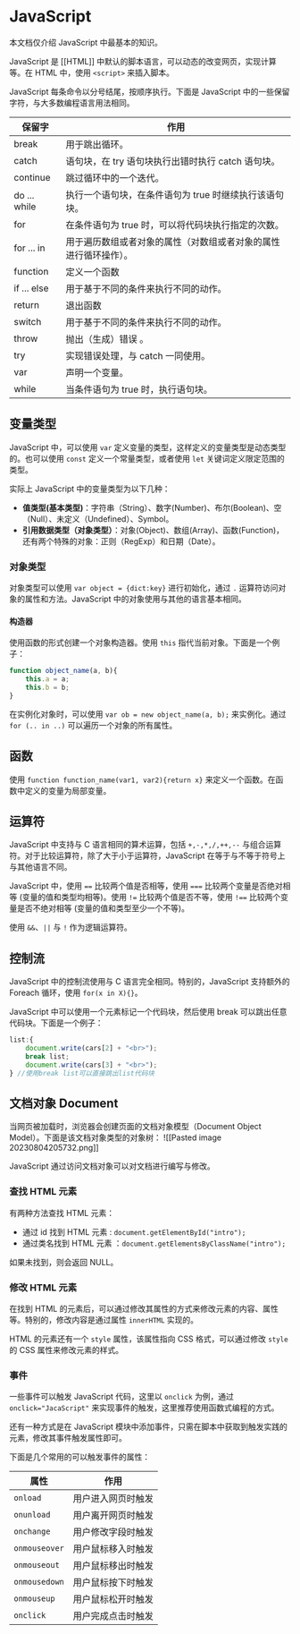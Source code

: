 # JavaScript

本文档仅介绍 JavaScript 中最基本的知识。

JavaScript 是 [[HTML]] 中默认的脚本语言，可以动态的改变网页，实现计算等。在 HTML 中，使用 `<script>` 来插入脚本。

JavaScript 每条命令以分号结尾，按顺序执行。下面是 JavaScript 中的一些保留字符，与大多数编程语言用法相同。

| 保留字       | 作用                                                             |
| ------------ | ---------------------------------------------------------------- |
| break        | 用于跳出循环。                                                   |
| catch        | 语句块，在 try 语句块执行出错时执行 catch 语句块。               |
| continue     | 跳过循环中的一个迭代。                                           |
| do ... while | 执行一个语句块，在条件语句为 true 时继续执行该语句块。           |
| for          | 在条件语句为 true 时，可以将代码块执行指定的次数。               |
| for ... in   | 用于遍历数组或者对象的属性（对数组或者对象的属性进行循环操作）。 |
| function     | 定义一个函数                                                     |
| if ... else  | 用于基于不同的条件来执行不同的动作。                             |
| return       | 退出函数                                                         |
| switch       | 用于基于不同的条件来执行不同的动作。                             |
| throw        | 抛出（生成）错误 。                                              |
| try          | 实现错误处理，与 catch 一同使用。                                |
| var          | 声明一个变量。                                                   |
| while        | 当条件语句为 true 时，执行语句块。                               |

## 变量类型

JavaScript 中，可以使用 `var` 定义变量的类型，这样定义的变量类型是动态类型的。也可以使用 `const` 定义一个常量类型，或者使用 `let` 关键词定义限定范围的类型。

实际上 JavaScript 中的变量类型为以下几种：
- **值类型(基本类型)**：字符串（String）、数字(Number)、布尔(Boolean)、空（Null）、未定义（Undefined）、Symbol。
- **引用数据类型（对象类型）**：对象(Object)、数组(Array)、函数(Function)，还有两个特殊的对象：正则（RegExp）和日期（Date）。

### 对象类型

对象类型可以使用 `var object = {dict:key}` 进行初始化，通过 `.` 运算符访问对象的属性和方法。JavaScript 中的对象使用与其他的语言基本相同。

#### 构造器

使用函数的形式创建一个对象构造器。使用 `this` 指代当前对象。下面是一个例子：
```JavaScript
function object_name(a, b){
	this.a = a;
	this.b = b;
}
```
在实例化对象时，可以使用 `var ob = new object_name(a, b);` 来实例化。通过 `for (.. in ..)` 可以遍历一个对象的所有属性。
## 函数

使用 `function function_name(var1, var2){return x}` 来定义一个函数。在函数中定义的变量为局部变量。

## 运算符

JavaScript 中支持与 C 语言相同的算术运算，包括 `+,-,*,/,++,--` 与组合运算符。对于比较运算符，除了大于小于运算符，JavaScript 在等于与不等于符号上与其他语言不同。

JavaScript 中，使用 `==` 比较两个值是否相等，使用 `===` 比较两个变量是否绝对相等 (变量的值和类型均相等)。使用 `!=` 比较两个值是否不等，使用 `!==` 比较两个变量是否不绝对相等 (变量的值和类型至少一个不等)。

使用 `&&`、`||` 与 `!` 作为逻辑运算符。

## 控制流

JavaScript 中的控制流使用与 C 语言完全相同。特别的，JavaScript 支持额外的 Foreach 循环，使用 `for(x in X){}`。

JavaScript 中可以使用一个元素标记一个代码块，然后使用 break 可以跳出任意代码块。下面是一个例子：
```JavaScript
list:{
	document.write(cars[2] + "<br>"); 
	break list; 
	document.write(cars[3] + "<br>");
} //使用break list可以直接跳出list代码块
```

## 文档对象 Document

当网页被加载时，浏览器会创建页面的文档对象模型（Document Object Model）。下面是该文档对象类型的对象树：
![[Pasted image 20230804205732.png]]

JavaScript 通过访问文档对象可以对文档进行编写与修改。

### 查找 HTML 元素

有两种方法查找 HTML 元素：
- 通过 id 找到 HTML 元素 : `document.getElementById("intro");`
- 通过类名找到 HTML 元素 ：`document.getElementsByClassName("intro");`

如果未找到，则会返回 NULL。

### 修改 HTML 元素

在找到 HTML 的元素后，可以通过修改其属性的方式来修改元素的内容、属性等。特别的，修改内容是通过属性 `innerHTML` 实现的。

HTML 的元素还有一个 `style` 属性，该属性指向 CSS 格式，可以通过修改 `style` 的 CSS 属性来修改元素的样式。

### 事件

一些事件可以触发 JavaScript 代码，这里以 `onclick` 为例，通过 `onclick="JacaScript"` 来实现事件的触发，这里推荐使用函数式编程的方式。

还有一种方式是在 JavaScript 模块中添加事件，只需在脚本中获取到触发实践的元素，修改其事件触发属性即可。

下面是几个常用的可以触发事件的属性：

| 属性          | 作用               |
| ------------- | ------------------ |
| `onload`      | 用户进入网页时触发 |
| `onunload`    | 用户离开网页时触发 |
| `onchange`    | 用户修改字段时触发 |
| `onmouseover` | 用户鼠标移入时触发 |
| `onmouseout`  | 用户鼠标移出时触发 |
| `onmousedown` | 用户鼠标按下时触发 |
| `onmouseup`   | 用户鼠标松开时触发 |
| `onclick`     | 用户完成点击时触发 |

